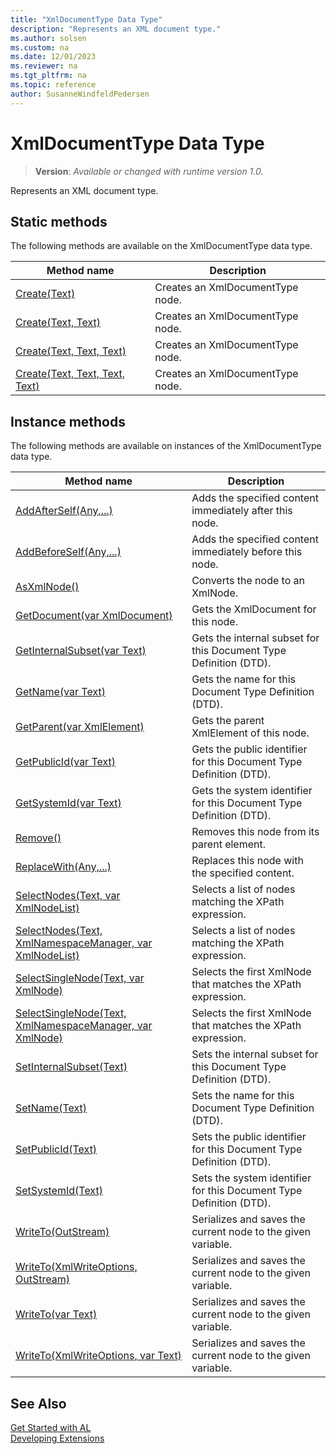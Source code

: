 ```yaml
---
title: "XmlDocumentType Data Type"
description: "Represents an XML document type."
ms.author: solsen
ms.custom: na
ms.date: 12/01/2023
ms.reviewer: na
ms.tgt_pltfrm: na
ms.topic: reference
author: SusanneWindfeldPedersen
---
```

[//]: # (START>DO_NOT_EDIT)
[//]: # (IMPORTANT:Do not edit any of the content between here and the END>DO_NOT_EDIT.)
[//]: # (Any modifications should be made in the .xml files in the ModernDev repo.)
# XmlDocumentType Data Type
> **Version**: _Available or changed with runtime version 1.0._

Represents an XML document type.


## Static methods
The following methods are available on the XmlDocumentType data type.


|Method name|Description|
|-----------|-----------|
|[Create(Text)](xmldocumenttype-create-string-method.md)|Creates an XmlDocumentType node.|
|[Create(Text, Text)](xmldocumenttype-create-string-string-method.md)|Creates an XmlDocumentType node.|
|[Create(Text, Text, Text)](xmldocumenttype-create-string-string-string-method.md)|Creates an XmlDocumentType node.|
|[Create(Text, Text, Text, Text)](xmldocumenttype-create-string-string-string-string-method.md)|Creates an XmlDocumentType node.|

## Instance methods
The following methods are available on instances of the XmlDocumentType data type.

|Method name|Description|
|-----------|-----------|
|[AddAfterSelf(Any,...)](xmldocumenttype-addafterself-method.md)|Adds the specified content immediately after this node.|
|[AddBeforeSelf(Any,...)](xmldocumenttype-addbeforeself-method.md)|Adds the specified content immediately before this node.|
|[AsXmlNode()](xmldocumenttype-asxmlnode-method.md)|Converts the node to an XmlNode.|
|[GetDocument(var XmlDocument)](xmldocumenttype-getdocument-method.md)|Gets the XmlDocument for this node.|
|[GetInternalSubset(var Text)](xmldocumenttype-getinternalsubset-method.md)|Gets the internal subset for this Document Type Definition (DTD).|
|[GetName(var Text)](xmldocumenttype-getname-method.md)|Gets the name for this Document Type Definition (DTD).|
|[GetParent(var XmlElement)](xmldocumenttype-getparent-method.md)|Gets the parent XmlElement of this node.|
|[GetPublicId(var Text)](xmldocumenttype-getpublicid-method.md)|Gets the public identifier for this Document Type Definition (DTD).|
|[GetSystemId(var Text)](xmldocumenttype-getsystemid-method.md)|Gets the system identifier for this Document Type Definition (DTD).|
|[Remove()](xmldocumenttype-remove-method.md)|Removes this node from its parent element.|
|[ReplaceWith(Any,...)](xmldocumenttype-replacewith-method.md)|Replaces this node with the specified content.|
|[SelectNodes(Text, var XmlNodeList)](xmldocumenttype-selectnodes-string-xmlnodelist-method.md)|Selects a list of nodes matching the XPath expression.|
|[SelectNodes(Text, XmlNamespaceManager, var XmlNodeList)](xmldocumenttype-selectnodes-string-xmlnamespacemanager-xmlnodelist-method.md)|Selects a list of nodes matching the XPath expression.|
|[SelectSingleNode(Text, var XmlNode)](xmldocumenttype-selectsinglenode-string-xmlnode-method.md)|Selects the first XmlNode that matches the XPath expression.|
|[SelectSingleNode(Text, XmlNamespaceManager, var XmlNode)](xmldocumenttype-selectsinglenode-string-xmlnamespacemanager-xmlnode-method.md)|Selects the first XmlNode that matches the XPath expression.|
|[SetInternalSubset(Text)](xmldocumenttype-setinternalsubset-method.md)|Sets the internal subset for this Document Type Definition (DTD).|
|[SetName(Text)](xmldocumenttype-setname-method.md)|Sets the name for this Document Type Definition (DTD).|
|[SetPublicId(Text)](xmldocumenttype-setpublicid-method.md)|Sets the public identifier for this Document Type Definition (DTD).|
|[SetSystemId(Text)](xmldocumenttype-setsystemid-method.md)|Sets the system identifier for this Document Type Definition (DTD).|
|[WriteTo(OutStream)](xmldocumenttype-writeto-outstream-method.md)|Serializes and saves the current node to the given variable.|
|[WriteTo(XmlWriteOptions, OutStream)](xmldocumenttype-writeto-xmlwriteoptions-outstream-method.md)|Serializes and saves the current node to the given variable.|
|[WriteTo(var Text)](xmldocumenttype-writeto-text-method.md)|Serializes and saves the current node to the given variable.|
|[WriteTo(XmlWriteOptions, var Text)](xmldocumenttype-writeto-xmlwriteoptions-text-method.md)|Serializes and saves the current node to the given variable.|

[//]: # (IMPORTANT: END>DO_NOT_EDIT)
## See Also
[Get Started with AL](../../devenv-get-started.md)  
[Developing Extensions](../../devenv-dev-overview.md)  